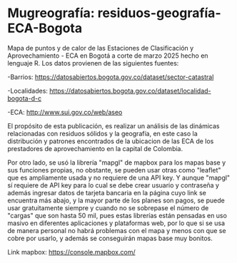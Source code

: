 # Mugreografía: residuos-geografía-ECA-Bogota
Mapa de puntos y de calor de las Estaciones de Clasificación y Aprovechamiento - ECA en Bogotá a corte de marzo 2025 hecho en lenguaje R. 
Los datos provienen de las siguientes fuentes:

-Barrios: https://datosabiertos.bogota.gov.co/dataset/sector-catastral

-Localidades: https://datosabiertos.bogota.gov.co/dataset/localidad-bogota-d-c

-ECA: http://www.sui.gov.co/web/aseo

El propósito de esta publicación, es realizar un análisis de las dinámicas relacionadas con residuos sólidos y la geografía, en este caso la distribución y patrones encontrados de la ubicacion de las ECA de los prestadores de aprovechamiento en la capital de Colombia. 

Por otro lado, se usó la librería "mapgl" de mapbox para los mapas base y sus funciones propias, no obstante, se pueden usar otras como "leaflet" que es ampliamente usada y no requiere de una API key. Y aunque "mapgl" sí requiere de API key para lo cual se debe crear usuario y contraseña y además ingresar datos de tarjeta bancaria en la página cuyo link se encuentra más abajo, y la mayor parte de los planes son pagos, se puede usar gratuitamente siempre y cuando no se sobrepase el número de "cargas" que son hasta 50 mil, pues estas librerías están pensadas en uso masivo en diferentes aplicaciones y plataformas web, por lo que si se usa de manera personal no habrá problemas con el mapa y menos con que se cobre por usarlo, y además se conseguirán mapas base muy bonitos. 

Link mapbox: https://console.mapbox.com/
